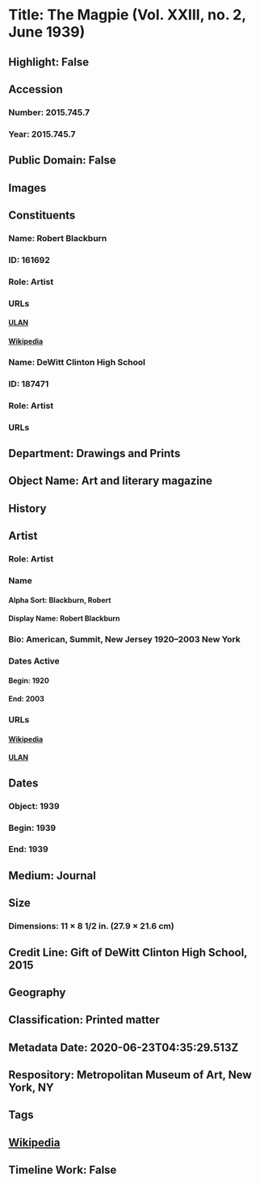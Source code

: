 # Title: The Magpie (Vol. XXIII, no. 2, June 1939)
## Highlight: False
## Accession
### Number: 2015.745.7
### Year: 2015.745.7
## Public Domain: False
## Images
## Constituents
### Name: Robert Blackburn
### ID: 161692
### Role: Artist
### URLs
#### [ULAN](http://vocab.getty.edu/page/ulan/500071319)
#### [Wikipedia](https://www.wikidata.org/wiki/Q7342130)
### Name: DeWitt Clinton High School
### ID: 187471
### Role: Artist
### URLs
## Department: Drawings and Prints
## Object Name: Art and literary magazine
## History
## Artist
### Role: Artist
### Name
#### Alpha Sort: Blackburn, Robert
#### Display Name: Robert Blackburn
### Bio: American, Summit, New Jersey 1920–2003 New York
### Dates Active
#### Begin: 1920
#### End: 2003
### URLs
#### [Wikipedia](https://www.wikidata.org/wiki/Q7342130)
#### [ULAN](http://vocab.getty.edu/page/ulan/500071319)
## Dates
### Object: 1939
### Begin: 1939
### End: 1939
## Medium: Journal
## Size
### Dimensions: 11 × 8 1/2 in. (27.9 × 21.6 cm)
## Credit Line: Gift of DeWitt Clinton High School, 2015
## Geography
## Classification: Printed matter
## Metadata Date: 2020-06-23T04:35:29.513Z
## Respository: Metropolitan Museum of Art, New York, NY
## Tags
## [Wikipedia](https://www.wikidata.org/wiki/Q96586175)
## Timeline Work: False